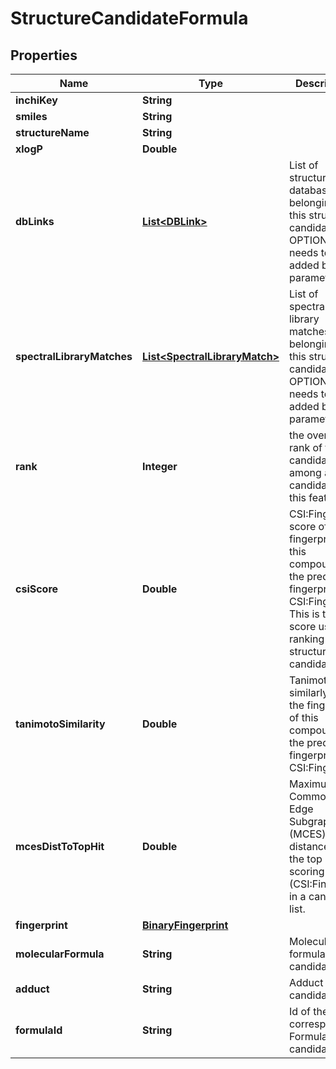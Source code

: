 

# StructureCandidateFormula


## Properties

| Name | Type | Description | Notes |
|------------ | ------------- | ------------- | -------------|
|**inchiKey** | **String** |  |  [optional] |
|**smiles** | **String** |  |  [optional] |
|**structureName** | **String** |  |  [optional] |
|**xlogP** | **Double** |  |  [optional] |
|**dbLinks** | [**List&lt;DBLink&gt;**](DBLink.md) | List of structure database links belonging to this structure candidate  OPTIONAL: needs to be added by parameter |  [optional] |
|**spectralLibraryMatches** | [**List&lt;SpectralLibraryMatch&gt;**](SpectralLibraryMatch.md) | List of spectral library matches belonging to this structure candidate  OPTIONAL: needs to be added by parameter |  [optional] |
|**rank** | **Integer** | the overall rank of this candidate among all candidates of this feature |  [optional] |
|**csiScore** | **Double** | CSI:FingerID score of the fingerprint of this compound to the predicted fingerprint of CSI:FingerID  This is the score used for ranking structure candidates |  [optional] |
|**tanimotoSimilarity** | **Double** | Tanimoto similarly of the fingerprint of this compound to the predicted fingerprint of CSI:FingerID |  [optional] |
|**mcesDistToTopHit** | **Double** | Maximum Common Edge Subgraph (MCES) distance to the top scoring hit (CSI:FingerID) in a candidate list. |  [optional] |
|**fingerprint** | [**BinaryFingerprint**](BinaryFingerprint.md) |  |  [optional] |
|**molecularFormula** | **String** | Molecular formula of this candidate |  [optional] |
|**adduct** | **String** | Adduct of this candidate |  [optional] |
|**formulaId** | **String** | Id of the corresponding Formula candidate |  [optional] |



